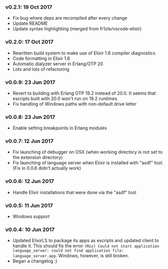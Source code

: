 ### v0.2.1: 19 Oct 2017
  - Fix bug where deps are recompiled after every change
  - Update README
  - Update syntax highlighting (merged from fr1zle/vscode-elixir)

### v0.2.0: 17 Oct 2017
  - Rewritten build system to make use of Elixir 1.6 compiler diagnostics
  - Code formatting in Elixir 1.6
  - Automatic dialyzer server in Erlang/OTP 20
  - Lots and lots of refactoring

### v0.0.9: 23 Jun 2017
  - Revert to building with Erlang OTP 19.2 instead of 20.0. It seems that escripts built with 20.0 won't run on 19.2 runtimes.
  - Fix handling of Windows paths with non-default drive letter

### v0.0.8: 23 Jun 2017
  - Enable setting breakpoints in Erlang modules

### v0.0.7: 12 Jun 2017
  - Fix launching of debugger on OSX (when working directory is not set to the extension directory)
  - Fix launching of language server when Elixir is installed with "asdf" tool. (Fix in 0.0.6 didn't actually work)

### v0.0.6: 12 Jun 2017
  - Handle Elixir installations that were done via the "asdf" tool

### v0.0.5: 11 Jun 2017
  - Windows support

### v0.0.4: 10 Jun 2017
  - Updated ElixirLS to package its apps as escripts and updated client to handle it. This should fix the error `(Mix) Could not start application language_server: could not find application file: language_server.app`. Windows, however, is still broken.
  - Began a changelog :)
